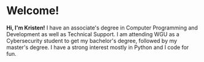 # Welcome!
**Hi, I'm Kristen!** I have an associate's degree in Computer Programming and Development as well as Technical Support. I am attending WGU as a Cybersecurity student to get my bachelor's degree, followed by my master's degree. I have a strong interest mostly in Python and I code for fun.


<!---
- 👋 Hi, I’m Kristen
- 👀 I’m interested in technology and video games
- 🌱 I’m currently learning Python and C++
- 📫 How to reach me: contact@kristenco.net
--->

<!---
- 💞️ I’m looking to collaborate on N/A
--->

<!---
krisllee/krisllee is a ✨ special ✨ repository because its `README.md` (this file) appears on your GitHub profile.
You can click the Preview link to take a look at your changes.
--->
